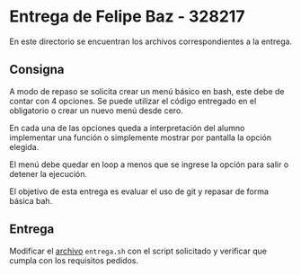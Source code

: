 # Entrega de Felipe Baz - 328217

En este directorio se encuentran los archivos correspondientes a la entrega.

## Consigna

A modo de repaso se solicita crear un menú básico en bash, este debe de contar con 4 opciones. Se puede utilizar el código entregado en el obligatorio o crear un nuevo menú desde cero. 

En cada una de las opciones queda a interpretación del alumno implementar una función o simplemente mostrar por pantalla la opción elegida.

El menú debe quedar en loop a menos que se ingrese la opción para salir o detener la ejecución.

El objetivo de esta entrega es evaluar el uso de git y repasar de forma básica bah.

## Entrega

Modificar el [archivo](./entrega.sh) `entrega.sh` con el script solicitado y verificar que cumpla con los requisitos pedidos.
